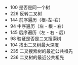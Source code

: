 
* 100 是否是同一个树
* 226 反转二叉树
* 144 前序遍历（根-左-右）
* 94 中序遍历（左 - 根 - 右）
* 145 后序遍历（左 - 右 - 后）
* 98 验证是否是二叉搜索树
* 104 找出二叉树最大深度
* 235 二叉搜索树的最近公共祖先
* 236 二叉树的最近公共祖先
